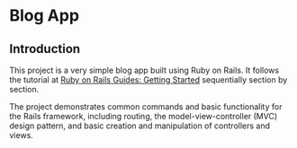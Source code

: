 # Blog App

## Introduction

This project is a very simple blog app built using Ruby on Rails. It follows the tutorial at [Ruby on Rails Guides: Getting Started](https://guides.rubyonrails.org/getting_started.html) sequentially section by section.

The project demonstrates common commands and basic functionality for the Rails framework, including routing, the model-view-controller (MVC) design pattern, and basic creation and manipulation of controllers and views.
